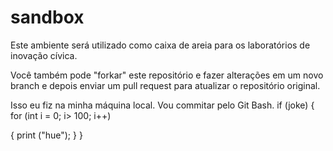 # sandbox
Este ambiente será utilizado como caixa de areia para os laboratórios de inovação cívica.

Você também pode "forkar" este repositório e fazer alterações em um novo branch e depois enviar um pull request para atualizar o repositório original.

Isso eu fiz na minha máquina local. Vou commitar pelo Git Bash.
if (joke)
{
for (int i = 0; i> 100; i++)

{
print ("hue");
}
}
